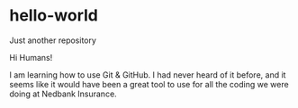# hello-world
Just another repository

Hi Humans!

I am learning how to use Git & GitHub.  I had never heard of it before, and it seems like it would have been a great tool to use for all the coding we were doing at Nedbank Insurance.
